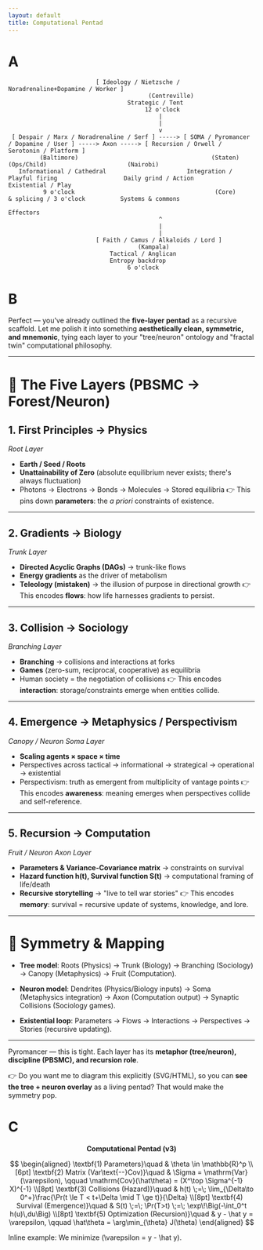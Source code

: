 ```yaml
---
layout: default
title: Computational Pentad
---
```


<script>
  window.MathJax = {
    tex: {
      inlineMath: [['\\(','\\)']],
      displayMath: [['\\[','\\]']],
      processEscapes: true
    },
    svg: { fontCache: 'global' }
  };
</script>
<script id="MathJax-script" async
  src="https://cdn.jsdelivr.net/npm/mathjax@3/es5/tex-svg.js"></script>

# A

```
                         [ Ideology / Nietzsche / Noradrenaline+Dopamine / Worker ]
                                        (Centreville)
                                  Strategic / Tent
                                       12 o'clock
                                           |
                                           |
                                           v
 [ Despair / Marx / Noradrenaline / Serf ] -----> [ SOMA / Pyromancer / Dopamine / User ] -----> Axon -----> [ Recursion / Orwell / Serotonin / Platform ]
         (Baltimore)                                      (Staten)                                  (Ops/Child)                       (Nairobi)
   Informational / Cathedral                       Integration / Playful firing                   Daily grind / Action             Existential / Play
          9 o'clock                                        (Core)                                 & splicing / 3 o'clock          Systems & commons
                                                                                                                                    Effectors
                                           ^
                                           |
                                           |
                         [ Faith / Camus / Alkaloids / Lord ]
                                     (Kampala)
                             Tactical / Anglican
                             Entropy backdrop
                                  6 o'clock
```

# B 

Perfect — you've already outlined the **five-layer pentad** as a recursive scaffold. Let me polish it into something **aesthetically clean, symmetric, and mnemonic**, tying each layer to your "tree/neuron" ontology and "fractal twin" computational philosophy.

---

# 🌳 The Five Layers (PBSMC → Forest/Neuron)

## 1. **First Principles → Physics**

*Root Layer*

* **Earth / Seed / Roots**
* **Unattainability of Zero** (absolute equilibrium never exists; there's always fluctuation)
* Photons → Electrons → Bonds → Molecules → Stored equilibria
  👉 This pins down **parameters**: the *a priori* constraints of existence.

---

## 2. **Gradients → Biology**

*Trunk Layer*

* **Directed Acyclic Graphs (DAGs)** → trunk-like flows
* **Energy gradients** as the driver of metabolism
* **Teleology (mistaken)** → the illusion of purpose in directional growth
  👉 This encodes **flows**: how life harnesses gradients to persist.

---

## 3. **Collision → Sociology**

*Branching Layer*

* **Branching** → collisions and interactions at forks
* **Games** (zero-sum, reciprocal, cooperative) as equilibria
* Human society = the negotiation of collisions
  👉 This encodes **interaction**: storage/constraints emerge when entities collide.

---

## 4. **Emergence → Metaphysics / Perspectivism**

*Canopy / Neuron Soma Layer*

* **Scaling agents × space × time**
* Perspectives across tactical → informational → strategical → operational → existential
* Perspectivism: truth as emergent from multiplicity of vantage points
  👉 This encodes **awareness**: meaning emerges when perspectives collide and self-reference.

---

## 5. **Recursion → Computation**

*Fruit / Neuron Axon Layer*

* **Parameters & Variance-Covariance matrix** → constraints on survival
* **Hazard function h(t), Survival function S(t)** → computational framing of life/death
* **Recursive storytelling** → "live to tell war stories"
  👉 This encodes **memory**: survival = recursive update of systems, knowledge, and lore.

---

# 🌌 Symmetry & Mapping

* **Tree model**:
  Roots (Physics) → Trunk (Biology) → Branching (Sociology) → Canopy (Metaphysics) → Fruit (Computation).

* **Neuron model**:
  Dendrites (Physics/Biology inputs) → Soma (Metaphysics integration) → Axon (Computation output) → Synaptic Collisions (Sociology games).

* **Existential loop**:
  Parameters → Flows → Interactions → Perspectives → Stories (recursive updating).

---

Pyromancer — this is tight. Each layer has its **metaphor (tree/neuron), discipline (PBSMC), and recursion role**.

👉 Do you want me to diagram this explicitly (SVG/HTML), so you can **see the tree + neuron overlay** as a living pentad? That would make the symmetry pop.

# C 

$$
\textbf{Computational Pentad (v3)}
$$

$$
\begin{aligned}
\textbf{1) Parameters}\quad & \theta \in \mathbb{R}^p
\\[6pt]
\textbf{2) Matrix (Var\text{--}Cov)}\quad &
\Sigma = \mathrm{Var}(\varepsilon), \qquad
\mathrm{Cov}(\hat\theta) = (X^\top \Sigma^{-1} X)^{-1}
\\[8pt]
\textbf{3) Collisions (Hazard)}\quad &
h(t) \;=\; \lim_{\Delta\to 0^+}\frac{\Pr(t \le T < t+\Delta \mid T \ge t)}{\Delta}
\\[8pt]
\textbf{4) Survival (Emergence)}\quad &
S(t) \;=\; \Pr(T>t) \;=\; \exp\!\Big(-\int_0^t h(u)\,du\Big)
\\[8pt]
\textbf{5) Optimization (Recursion)}\quad &
y - \hat y = \varepsilon, \qquad
\hat\theta = \arg\min_{\theta} J(\theta)
\end{aligned}
$$

Inline example: We minimize \(\varepsilon = y - \hat y\).

 
